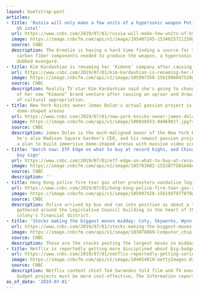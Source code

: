 ```yaml
---
layout: bootstrap-post
articles:
- title: 'Russia will only make a few units of a hypersonic weapon Putin bragged about:
    US intel'
  url: https://www.cnbc.com/2019/07/01/russia-will-make-few-units-of-hypersonic-weapon-putin-bragged-about.html
  image: https://image.cnbcfm.com/api/v1/image/105407245-1534825721159gettyimages-1019883534.jpeg?v=1534825794
  source: CNBC
  description: The Kremlin is having a hard time finding a source for the critical
    carbon fiber components needed to produce the weapon, a hypersonic glide vehicle
    dubbed Avangard.
- title: Kim Kardashian is renaming her 'Kimono' company after causing an uproar
  url: https://www.cnbc.com/2019/07/01/kim-kardashian-is-renaming-her-kimono-company-after-causing-uproar.html
  image: https://image.cnbcfm.com/api/v1/image/105997350-1561996047539gettyimages-956065540.jpeg?v=1561996094
  source: CNBC
  description: Reality TV star Kim Kardashian said she's going to change the name
    of her new "Kimono" brand venture after causing an uproar and drawing accusations
    of cultural appropriation.
- title: New York Knicks owner James Dolan's actual passion project is futuristic,
    dome-shaped arenas
  url: https://www.cnbc.com/2019/07/01/new-york-knicks-owner-james-dolan-true-obsession-sphere-arenas.html
  image: https://image.cnbcfm.com/api/v1/image/100938933-94969027.jpg?v=1532564653
  source: CNBC
  description: James Dolan is the much-maligned owner of the New York Knicks, but
    he's also Madison Square Garden's CEO, and his newest passion project is MSG Spheres,
    a plan to build immersive dome-shaped arenas with massive video screens.
- title: 'Watch now: ETF Edge on what to buy at record highs, and China''s secret
    buy sign'
  url: https://www.cnbc.com/2019/07/01/etf-edge-on-what-to-buy-at-record-highs-and-chinas-secret-buy-sign.html
  image: https://image.cnbcfm.com/api/v1/image/105783602-1552077501848etfedgegif.gif?v=1552077527
  source: CNBC
  description: ''
- title: Hong Kong police fire tear gas after protesters vandalize legislature
  url: https://www.cnbc.com/2019/07/01/hong-kong-police-fire-tear-gas-after-protesters-vandalize-legislature.html
  image: https://image.cnbcfm.com/api/v1/image/105997428-1561997977079gettyimages-1153123948.jpeg?v=1561997994
  source: CNBC
  description: Police arrived by bus and ran into position as about a thousand protesters
    gathered around the Legislative Council building in the heart of the former British
    colony's financial district.
- title: 'Stocks making the biggest moves midday: Coty, Skyworks, Wynn Resorts & more'
  url: https://www.cnbc.com/2019/07/01/stocks-making-the-biggest-moves-midday-coty-skyworks-wynn-resorts-more.html
  image: https://image.cnbcfm.com/api/v1/image/103878869-Computer_chip.jpg?v=1561995968
  source: CNBC
  description: These are the stocks posting the largest moves in midday trading.
- title: Netflix is reportedly getting more disciplined about big-budget projects
  url: https://www.cnbc.com/2019/07/01/netflix-reportedly-getting-serious-about-viewership-for-big-projects.html
  image: https://image.cnbcfm.com/api/v1/image/104654019-GettyImages-826072532.jpg?v=1561996774
  source: CNBC
  description: Netflix content chief Ted Sarandos told film and TV executives big
    budget projects must be more cost-effective, The Information reported.
as_of_date: '2019-07-01'
---
```


